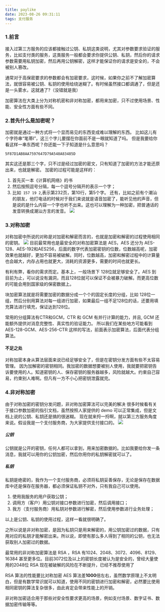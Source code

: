 ```yaml
---
title: paylike
date: 2023-08-26 09:31:11
tags: 支付服务
---
```

### 1.前言
接入过第三方服务的应该都接触过公钥、私钥这类说明，尤其对参数要求验证的服务，比如支付类的服务，这类服务一般都会要求你提供公钥、私钥，然后你的请求参数需要用私钥加密，然后再用公钥解密，这样才能保证你的请求是安全的，不会被别人篡改。

通常对于高保密要求的参数都会有加密要求，这时候，如果你之前不了解加密算法，就很容易被公钥、私钥的使用给绕迷糊了。有时候虽然接口都调通了，但是还是一头雾水，这就通了?（没错就是我）

加密算法在大类上分为对称机密和非对称加密，都用来加密，只不过使用场景、性能、安全性方面有些不同。
### 2.首先什么是加密呢？
加密就是通过一种方式将一个显而易见的东西变成难以理解的东西。
比如这儿有个字符串“笔蒂I”，这三个字儿要摆在你面前不是一眼就知道了吗。
但是我要给你看这样一串东西呢？你还能一下子知道是什么意思吗？
```
5F87D1AB8AA7597647D79A548A83485D
```
其实这还是那三个字，只不过是经过加密的密文，只有知道了加密的方法才能还原出来，也就是解密。
加密的过程可能是这样的：
1. 首先买一本《计算机网络》的书
2. 然后按照逗号分隔，每一个逗号分隔开的表示一个字；
3. 比如` 157 19 2`,表示第232页，第10行，第5个字。
还有，比如之前有个潮汕的朋友，他打电话的时候对于我们来说就是语音加密了，能听见他的声音，但是说的是什么内容一个字也听不出来。这也可以理解为一种加密，把普通话的发音转换成潮汕方言的发音。
![](./paylike/chaoshan.png)

### 3.对称加密
对称加密中所说的对称是对加密和解密而言的，也就是加密和解密的过程使用相同的密钥。
![](./paylike/pig.png)
目前最常用也是最安全的对称加密算法是 AES，AES 还分为 AES-128、AES-192和AES256，后面的数字代表加密密钥的位数，位数越高呢，加密效果也就越好，更加不容易被破解。同时，位数越高，加密和解密过程中的计算量也会越大，内存占用也就更大，消耗的资源更多，需要的时间也就更长。

有利有弊，看你的需求而定。基本上，一般场景下 128位就足够安全了。AES 到目前为止，可以说没有漏洞，而且128位就可以保证不会被暴力破解。而更高位数的可能会用到国家级的保密数据上。

块加密算法就是将需要加密的数据分成一个个的固定长度的分组，比如 128位一组，然后分别用算法对每一组进行加密，如果最后一组不足128位的话，还要用填充算法进行填充，保证达到128位。

常用的分组算法有CTR和GCM，CTR 和 GCM 有并行计算的能力，并且, GCM 还能额外提供对消息完整性、真实性的验证能力。
所以我们在某些地方可能看到 AES-128-GCM、AES-256-CTR 这样的写法，前面表示加密算法，后面代表分组算法。
#### 不足之处
对称加密本身从算法层面来说已经足够安全了，但是在密钥分发方面有些不太容易管理。
因为加解密的密钥相同。我加密的数据想要被别人使用，我就要把密钥告诉要使用的人。知道密钥的人、保存密钥的服务器越多，风险就越大。约束自己容易，约束别人难啊。但凡有一方不小心把密钥泄露就完。

### 4.非对称加密
由于对称加密的密钥分发问题，非对称加密算法可以完美的解决
很多时候看有关于接口参数加密的指引文档，虽然按照人家提供的 demo 可以正常集成，但是文档上说的公钥、私钥还是搞的很迷糊。
现在就来捋一捋啊，就以第三方服务角度来说。假设我是一个支付服务商，为大家提供支付接口的。
![](./paylike/mit.png)
##### 公钥
公钥就是公开的密钥，任何人都可以拿到，用来加密数据的。比如我要给你发一条消息，我就可以用你的公钥加密，然后你用你的私钥解密就可以了。

##### 私钥
私钥是绝密的，我作为一个支付服务商，必须将私钥妥善保存，无论是保存在数据库中还是保存在服务器，都必须保证私钥不对外，只有我自己可以使用。
1. 使用我服务的用户获取公钥；
2. 调用方（客户）用公钥对接口参数进行加密，然后调用接口；
3. 我方（支付服务商）用私钥对参数进行解密，然后使用参数进行业务处理；
   
以上是公钥、私钥的使用过程，这样一看就很明确了。

之所以说是非对称加密，是因为私钥只是用来解密的，用公钥加密过的数据，只有用对应的私钥才能解密出来。所以说，即使有那么多人得到了相同的公钥，也无法获取别人加密过的数据。

最常用的非对称加密算法是 RSA ，RSA 有1024、2048、3072、4096、8129、16384 甚至更多位。目前3072位及以上的密钥长度被认为是安全的，曾经大量使用的2048位 RSA 现在被破解的风险在不断提升，已经不推荐使用了

RSA 算法的性能要比对称加密 AES 算法差**1000**倍左右，虽然数学原理上不太明白，但是有数学常识就可以知道，使用不同的密钥进行加密和解密，必然要比使用相同密钥的算法复杂很多，由此肯定会带来性能上的开销。

非对称加密适合用于那些对安全性要求更高的场景，例如支付场景、数字证书、数据加密传输等等。
